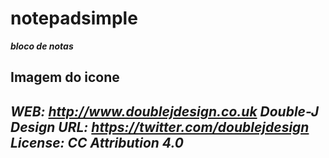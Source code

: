 # notepadsimple
***bloco de notas***
## Imagem do icone
***WEB: http://www.doublejdesign.co.uk
 Double-J Design
 URL: https://twitter.com/doublejdesign
 License: CC Attribution 4.0***
---
